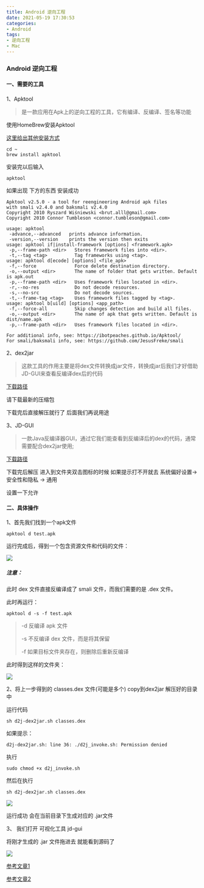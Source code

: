 ```yaml
---
title: Android 逆向工程
date: 2021-05-19 17:30:53
categories: 
- Android
tags:
- 逆向工程
- Mac
---
```


### Android 逆向工程

#### 一、需要的工具

1、Apktool
 
>是一款应用在Apk上的逆向工程的工具，它有编译、反编译、签名等功能

使用HomeBrew安装Apktool 

[这里给出其他安装方式](https://ibotpeaches.github.io/Apktool/install/)

```
cd ~
brew install apktool
```
安装完以后输入

```
apktool
```

如果出现 下方的东西 安装成功

```
Apktool v2.5.0 - a tool for reengineering Android apk files
with smali v2.4.0 and baksmali v2.4.0
Copyright 2010 Ryszard Wiśniewski <brut.alll@gmail.com>
Copyright 2010 Connor Tumbleson <connor.tumbleson@gmail.com>

usage: apktool
 -advance,--advanced   prints advance information.
 -version,--version    prints the version then exits
usage: apktool if|install-framework [options] <framework.apk>
 -p,--frame-path <dir>   Stores framework files into <dir>.
 -t,--tag <tag>          Tag frameworks using <tag>.
usage: apktool d[ecode] [options] <file_apk>
 -f,--force              Force delete destination directory.
 -o,--output <dir>       The name of folder that gets written. Default is apk.out
 -p,--frame-path <dir>   Uses framework files located in <dir>.
 -r,--no-res             Do not decode resources.
 -s,--no-src             Do not decode sources.
 -t,--frame-tag <tag>    Uses framework files tagged by <tag>.
usage: apktool b[uild] [options] <app_path>
 -f,--force-all          Skip changes detection and build all files.
 -o,--output <dir>       The name of apk that gets written. Default is dist/name.apk
 -p,--frame-path <dir>   Uses framework files located in <dir>.

For additional info, see: https://ibotpeaches.github.io/Apktool/ 
For smali/baksmali info, see: https://github.com/JesusFreke/smali
```

2、dex2jar
 
>这款工具的作用主要是将dex文件转换成jar文件，转换成jar后我们才好借助JD-GUI来查看反编译dex后的代码

[下载路径](https://github.com/geilige/dex2jar/releases)

请下载最新的压缩包

下载完后直接解压就行了 后面我们再说用途

3、JD-GUI 

>一款Java反编译器GUI，通过它我们能查看到反编译后的dex的代码，通常需要配合dex2jar使用;

[下载路径](http://java-decompiler.github.io/)

下载完后解压 进入到文件夹双击图标的时候 如果提示打不开就去  系统偏好设置-> 安全性和隐私 -> 通用 

设置一下允许

#### 二、具体操作

1、首先我们找到一个apk文件

```
apktool d test.apk
```

运行完成后，得到一个包含资源文件和代码的文件：

![](https://cdn.jsdelivr.net/gh/Naruto-1996/picture/images/20210519180706.png)

##### 注意：

此时 dex 文件直接反编译成了 smali 文件，而我们需要的是 .dex 文件。

此时再运行：

```
apktool d -s -f test.apk
```

>-d 反编译 apk 文件
>
>-s 不反编译 dex 文件，而是将其保留
>
>-f 如果目标文件夹存在，则删除后重新反编译

此时得到这样的文件夹：

![](https://cdn.jsdelivr.net/gh/Naruto-1996/picture/images/20210519180931.png)

2、将上一步得到的 classes.dex 文件(可能是多个) copy到dex2jar 解压好的目录中 

运行代码

```
sh d2j-dex2jar.sh classes.dex
```

如果提示：

```
d2j-dex2jar.sh: line 36: ./d2j_invoke.sh: Permission denied
```

执行
```
sudo chmod +x d2j_invoke.sh
```

然后在执行

```
sh d2j-dex2jar.sh classes.dex
```

![](https://cdn.jsdelivr.net/gh/Naruto-1996/picture/images/20210519181313.png)

运行成功 会在当前目录下生成对应的 .jar文件

3、 我们打开 可视化工具 jd-gui

将刚才生成的 .jar 文件拖进去 就能看到源码了

![](https://cdn.jsdelivr.net/gh/Naruto-1996/picture/images/20210519181524.png)



[参考文章1](https://www.zhihu.com/question/29370382)

[参考文章2](https://blog.csdn.net/fengyuzhengfan/article/details/80286704)
